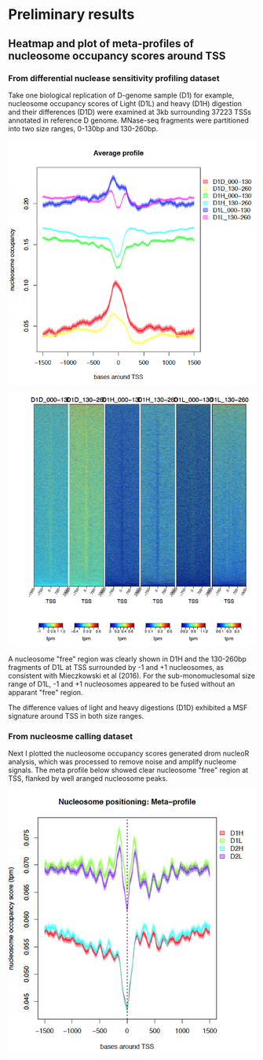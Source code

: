 # Preliminary results

## Heatmap and plot of meta-profiles of nucleosome occupancy scores around TSS

### From differential nuclease sensitivity profiling dataset
Take one biological replication of D-genome sample (D1) for example, nucleosome occupancy scores of Light (D1L) and heavy (D1H) digestion and their differences (D1D) were examined at 3kb surrounding 37223 TSSs annotated in reference D genome. MNase-seq fragments were partitioned into two size ranges, 0-130bp and 130-260bp.

![meta](tempResults/plotMeta.png)

![heatmap](tempResults/plotHeat.png)

A nucleosome "free" region was clearly shown in D1H and the 130-260bp fragments of D1L at TSS surrounded by -1 and +1 nucleosomes, as consistent with Mieczkowski et al (2016). For the sub-monomuclesomal size range of D1L, -1 and +1 nucleosomes appeared to be fused without an apparant "free" region.

The difference values of light and heavy digestions (D1D) exhibited a MSF signature around TSS in both size ranges.

### From nucleosme calling dataset

Next I plotted the nucleosome occupancy scores generated drom nucleoR analysis, which was processed to remove noise and amplify nucleome signals. The meta profile below showed clear nucleosome "free" region at TSS, flanked by well aranged nucleosome peaks.

![nucleosome](tempResults/plotMeta_nucl.png)